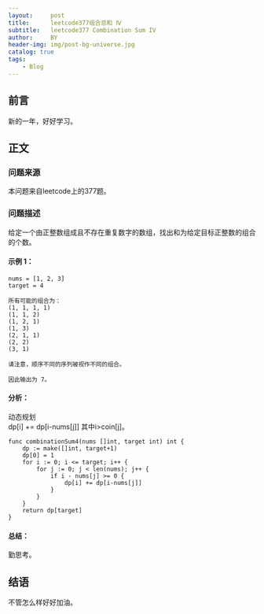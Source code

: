 ```yaml
---
layout:     post
title:      leetcode377组合总和 Ⅳ
subtitle:   leetcode377 Combination Sum IV
author:     BY
header-img: img/post-bg-universe.jpg
catalog: true
tags:
    - Blog
---
```



## 前言

新的一年，好好学习。

## 正文

### 问题来源

本问题来自leetcode上的377题。

### 问题描述

给定一个由正整数组成且不存在重复数字的数组，找出和为给定目标正整数的组合的个数。

#### 示例 1：
```
nums = [1, 2, 3]
target = 4

所有可能的组合为：
(1, 1, 1, 1)
(1, 1, 2)
(1, 2, 1)
(1, 3)
(2, 1, 1)
(2, 2)
(3, 1)

请注意，顺序不同的序列被视作不同的组合。

因此输出为 7。
```

#### 分析：
动态规划  
dp[i] += dp[i-nums[j]] 其中i>coin[j]。  
```
func combinationSum4(nums []int, target int) int {
    dp := make([]int, target+1) 
    dp[0] = 1 
    for i := 0; i <= target; i++ {
        for j := 0; j < len(nums); j++ {
            if i - nums[j] >= 0 {
                dp[i] += dp[i-nums[j]]
            }
        }
    }
    return dp[target]
}
```
#### 总结：
勤思考。  

## 结语
不管怎么样好好加油。

